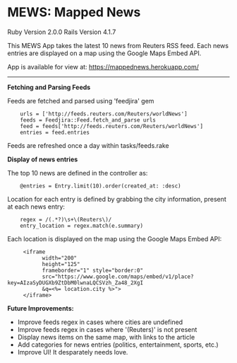 MEWS: Mapped News
=================

Ruby Version 2.0.0
Rails Version 4.1.7

This MEWS App takes the latest 10 news from Reuters RSS feed.
Each news entries are displayed on a map using the Google Maps Embed API.

App is available for view at: https://mappednews.herokuapp.com/

------

**Fetching and Parsing Feeds**

Feeds are fetched and parsed using 'feedjira' gem

		urls = ['http://feeds.reuters.com/Reuters/worldNews']
		feeds = Feedjira::Feed.fetch_and_parse urls
		feed = feeds['http://feeds.reuters.com/Reuters/worldNews']
		entries = feed.entries

Feeds are refreshed once a day within tasks/feeds.rake

**Display of news entries**

The top 10 news are defined in the controller as:

		@entries = Entry.limit(10).order(created_at: :desc)

Location for each entry is defined by grabbing the city information, present at each news entry:

		regex = /(.*?)\s+\(Reuters\)/
		entry_location = regex.match(e.summary)

Each location is displayed on the map using the Google Maps Embed API:

         <iframe
               width="200"
               height="125"
               frameborder="1" style="border:0"
               src="https://www.google.com/maps/embed/v1/place?key=AIzaSyDUGXb9ZtDbM0lwnaLQCSVzh_Za48_2XgI
               &q=<%= location.city %>">  
         </iframe>

**Future Improvements:**

* Improve feeds regex in cases where cities are undefined
* Improve feeds regex in cases where '(Reuters)' is not present
* Display news items on the same map, with links to the article
* Add categories for news entries (politics, entertainment, sports, etc.)
* Improve UI! It desparately needs love.
